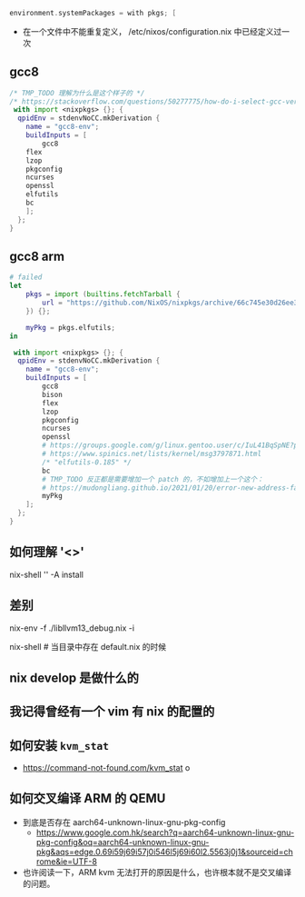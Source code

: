 ```c
environment.systemPackages = with pkgs; [
```
- 在一个文件中不能重复定义， /etc/nixos/configuration.nix 中已经定义过一次

## gcc8
```nix
/* TMP_TODO 理解为什么是这个样子的 */
/* https://stackoverflow.com/questions/50277775/how-do-i-select-gcc-version-in-nix-shell */
 with import <nixpkgs> {}; {
  qpidEnv = stdenvNoCC.mkDerivation {
    name = "gcc8-env";
    buildInputs = [
        gcc8
    flex
    lzop
    pkgconfig
    ncurses
    openssl
    elfutils
    bc
    ];
  };
}
```

## gcc8 arm

```nix
# failed
let
    pkgs = import (builtins.fetchTarball {
        url = "https://github.com/NixOS/nixpkgs/archive/66c745e30d26ee30de4a6fa4dfc7862b48ee2697.tar.gz";
    }) {};

    myPkg = pkgs.elfutils;
in

 with import <nixpkgs> {}; {
  qpidEnv = stdenvNoCC.mkDerivation {
    name = "gcc8-env";
    buildInputs = [
        gcc8
        bison
        flex
        lzop
        pkgconfig
        ncurses
        openssl
        # https://groups.google.com/g/linux.gentoo.user/c/IuL41BqSpNE?pli=1
        # https://www.spinics.net/lists/kernel/msg3797871.html
        /* "elfutils-0.185" */
        bc
        # TMP_TODO 反正都是需要增加一个 patch 的，不如增加上一个这个：
        # https://mudongliang.github.io/2021/01/20/error-new-address-family-defined-please-update-secclass_map.html
        myPkg
    ];
  };
}
```

## 如何理解 '<>'

nix-shell '<home-manager>' -A install

## 差别
nix-env -f ./libllvm13_debug.nix -i

nix-shell # 当目录中存在 default.nix 的时候

## nix develop 是做什么的

## 我记得曾经有一个 vim 有 nix 的配置的

## 如何安装 `kvm_stat`
- https://command-not-found.com/kvm_stat
o


## 如何交叉编译 ARM 的 QEMU
- 到底是否存在 aarch64-unknown-linux-gnu-pkg-config
  - https://www.google.com.hk/search?q=aarch64-unknown-linux-gnu-pkg-config&oq=aarch64-unknown-linux-gnu-pkg&aqs=edge.0.69i59j69i57j0i546l5j69i60l2.5563j0j1&sourceid=chrome&ie=UTF-8
- 也许阅读一下，ARM kvm 无法打开的原因是什么，也许根本就不是交叉编译的问题。
